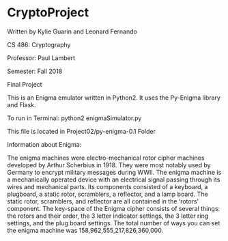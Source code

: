 # CryptoProject
Written by Kylie Guarin and Leonard Fernando

CS 486: Cryptography

Professor: Paul Lambert

Semester: Fall 2018

Final Project

This is an Enigma emulator written in Python2. It uses the Py-Enigma library and Flask.

To run in Terminal:
	python2 enigmaSimulator.py


This file is located in Project02/py-enigma-0.1 Folder

Information about Enigma:

The enigma machines were electro-mechanical rotor cipher machines developed by
Arthur Scherbius in 1918. They were most notably used by Germany to encrypt military
messages during WWII. The enigma machine is a mechanically operated device with an
electrical signal passing through its wires and mechanical parts. Its components
consisted of a keyboard, a plugboard, a static rotor, scramblers, a reflector, and
a lamp board. The static rotor, scramblers, and reflector are all contained in the
‘rotors’ component. The key-space of the Enigma cipher consists of several things:
the rotors and their order, the 3 letter indicator settings, the 3 letter ring settings,
and the plug board settings. The total number of ways you can set the enigma machine
was 158,962,555,217,826,360,000.
